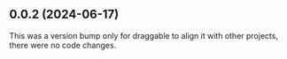 ## 0.0.2 (2024-06-17)

This was a version bump only for draggable to align it with other projects, there were no code changes.
